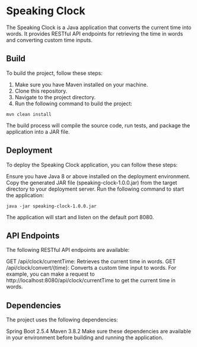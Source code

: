 # Speaking Clock

The Speaking Clock is a Java application that converts the current time into words. It provides RESTful API endpoints for retrieving the time in words and converting custom time inputs.

## Build

To build the project, follow these steps:

1. Make sure you have Maven installed on your machine.
2. Clone this repository.
3. Navigate to the project directory.
4. Run the following command to build the project:

```shell
mvn clean install
```
The build process will compile the source code, run tests, and package the application into a JAR file.

## Deployment
To deploy the Speaking Clock application, you can follow these steps:

Ensure you have Java 8 or above installed on the deployment environment.
Copy the generated JAR file (speaking-clock-1.0.0.jar) from the target directory to your deployment server.
Run the following command to start the application: 
```shell
java -jar speaking-clock-1.0.0.jar
```

The application will start and listen on the default port 8080.

## API Endpoints
The following RESTful API endpoints are available:

GET /api/clock/currentTime: Retrieves the current time in words.
GET /api/clock/convert/{time}: Converts a custom time input to words.
For example, you can make a request to http://localhost:8080/api/clock/currentTime to get the current time in words.

## Dependencies
The project uses the following dependencies:

Spring Boot 2.5.4
Maven 3.8.2
Make sure these dependencies are available in your environment before building and running the application.
